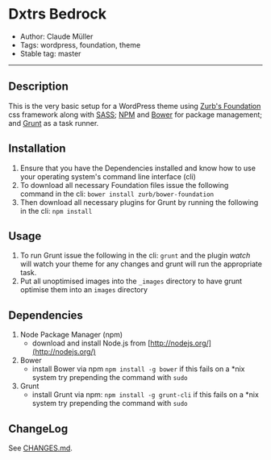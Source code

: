 # Dxtrs Bedrock

* Author: Claude Müller
* Tags: wordpress, foundation, theme
* Stable tag: master

---

## Description

This is the very basic setup for a WordPress theme using [Zurb's Foundation](http://foundation.zurb.com/) css framework along with [SASS](http://sass-lang.com/); [NPM](https://www.npmjs.org/) and [Bower](http://bower.io/) for package management; and [Grunt](http://gruntjs.com/) as a task runner.


## Installation

1. Ensure that you have the Dependencies installed and know how to use your operating system's command line interface (cli)
2. To download all necessary Foundation files issue the following command in the cli: `bower install zurb/bower-foundation`
3. Then download all necessary plugins for Grunt by running the following in the cli: `npm install`


## Usage

1. To run Grunt issue the following in the cli: `grunt` and the plugin _watch_ will watch your theme for any changes and grunt will run the appropriate task.
2. Put all unoptimised images into the `_images` directory to have grunt optimise them into an `images` directory


## Dependencies

1. Node Package Manager (npm)
    - download and install Node.js from [http://nodejs.org/](http://nodejs.org/)
2. Bower
    - install Bower via npm `npm install -g bower` if this fails on a \*nix system try prepending the command with `sudo`
3. Grunt
    - install Grunt via npm: `npm install -g grunt-cli` if this fails on a \*nix system try prepending the command with `sudo`


## ChangeLog

See [CHANGES.md](CHANGES.md).

